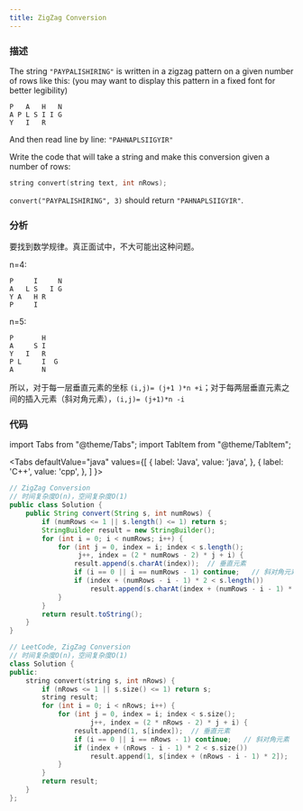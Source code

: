 ```yaml
---
title: ZigZag Conversion
---
```


### 描述

The string `"PAYPALISHIRING"` is written in a zigzag pattern on a given number of rows like this: (you may want to display this pattern in a fixed font for better legibility)

```
P   A   H   N
A P L S I I G
Y   I   R
```

And then read line by line: `"PAHNAPLSIIGYIR"`

Write the code that will take a string and make this conversion given a number of rows:

```cpp
string convert(string text, int nRows);
```

`convert("PAYPALISHIRING", 3)` should return `"PAHNAPLSIIGYIR"`.

### 分析

要找到数学规律。真正面试中，不大可能出这种问题。

n=4:

```
P     I     N
A   L S   I G
Y A   H R
P     I
```

n=5:

```
P       H
A     S I
Y   I   R
P L     I  G
A       N
```

所以，对于每一层垂直元素的坐标 `(i,j)= (j+1 )*n +i`；对于每两层垂直元素之间的插入元素（斜对角元素），`(i,j)= (j+1)*n -i`

### 代码

import Tabs from "@theme/Tabs";
import TabItem from "@theme/TabItem";

<Tabs
defaultValue="java"
values={[
{ label: 'Java', value: 'java', },
{ label: 'C++', value: 'cpp', },
]
}>
<TabItem value="java">

```java
// ZigZag Conversion
// 时间复杂度O(n)，空间复杂度O(1)
public class Solution {
    public String convert(String s, int numRows) {
        if (numRows <= 1 || s.length() <= 1) return s;
        StringBuilder result = new StringBuilder();
        for (int i = 0; i < numRows; i++) {
            for (int j = 0, index = i; index < s.length();
                 j++, index = (2 * numRows - 2) * j + i) {
                result.append(s.charAt(index));  // 垂直元素
                if (i == 0 || i == numRows - 1) continue;   // 斜对角元素
                if (index + (numRows - i - 1) * 2 < s.length())
                    result.append(s.charAt(index + (numRows - i - 1) * 2));
            }
        }
        return result.toString();
    }
}
```

</TabItem>
<TabItem value="cpp">

```cpp
// LeetCode, ZigZag Conversion
// 时间复杂度O(n)，空间复杂度O(1)
class Solution {
public:
    string convert(string s, int nRows) {
        if (nRows <= 1 || s.size() <= 1) return s;
        string result;
        for (int i = 0; i < nRows; i++) {
            for (int j = 0, index = i; index < s.size();
                    j++, index = (2 * nRows - 2) * j + i) {
                result.append(1, s[index]);  // 垂直元素
                if (i == 0 || i == nRows - 1) continue;   // 斜对角元素
                if (index + (nRows - i - 1) * 2 < s.size())
                    result.append(1, s[index + (nRows - i - 1) * 2]);
            }
        }
        return result;
    }
};
```

</TabItem>
</Tabs>
